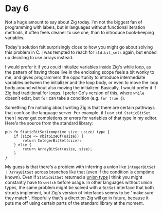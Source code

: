 # Day 6
Not a huge amount to say about Zig today. I'm not the biggest fan of programming with labels, but in languages without functional iteration methods, it often feels cleaner to use one, than to introduce book-keeping variables.

Today's solution felt surprisingly close to how you might go about solving this problem in C. I was tempted to reach for `std.bit_sets` again, but ended up deciding to use arrays instead.

I would prefer it if you could initialize variables inside Zig's while loop, as the pattern of having those live in the enclosing scope feels a bit wonky to me, and gives programmers the opportunity to introduce intermediate variables between the initializer and the loop body, or even to move the loop body around without also moving the initializer. Basically, I would prefer it if Zig had traditional for loops. I prefer Go's version of this, where `while` doesn't exist, but `for` can take a condition (e.g. `for true {`).

Something I'm noticing about writing Zig is that there are certain pathways that confuse the language server. For example, if I use `std.StaticBitSet` then I never get completions or errors for variables of that type in my editor. Here's the source from the standard library:

```zig
pub fn StaticBitSet(comptime size: usize) type {
    if (size <= @bitSizeOf(usize)) {
        return IntegerBitSet(size);
    } else {
        return ArrayBitSet(usize, size);
    }
}
```

My guess is that there's a problem with inferring a union like `IntegerBitSet | ArrayBitSet` across branches like that (even if the condition is comptime known). Even if `StaticBitSet` returned a [union type](https://ziglang.org/documentation/master/#Tagged-union) I think you might constantly have to `switch` before usage. In other languages without union types, the same problem might be solved with a `BitSet` interface that both structs implement, but Zig's version of interfaces seems to be "make sure they match". Hopefully that's a direction Zig will go in future, because it puts me off using certain parts of the standard library at the moment.
